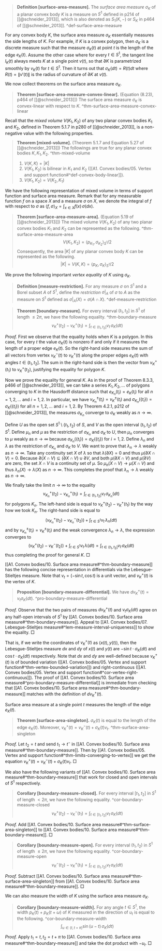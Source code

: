 > __Definition [surface-area-measure].__ The _surface area measure_ $\sigma_K$ of a planar convex body $K$ is a measure on $S^1$ defined in p214 of [[@schneider_2013]], which is also denoted as $S_1(K, -)$ or $S_K$ in p464 of [[@schneider_2013]].
> ^def-surface-area-measure

For any convex body $K$, the surface area measure $\sigma_K$ essentially measures the side lengths of $K$. For example, if $K$ is a convex polygon, then $\sigma_K$ is a discrete measure such that the measure $\sigma_K\left( t \right)$ at point $t$ is the length of the edge $e_K(t)$. Assume the other case where for every $t \in S^1$, the tangent line $l_K(t)$ always meets $K$ at a single point $v(t)$, so that $\partial K$ is parametrized smoothly by $v_K(t)$ for $t \in S^1$. Then it turns out that $\sigma_K(dt) = R(t) dt$ where $R(t) = \left\lVert v'(t) \right\rVert$ is the radius of curvature of $\partial K$ at $v(t)$.

We now collect theorems on the surface area measure $\sigma_K$.

> __Theorem [surface-area-measure-convex-linear].__ (Equation (8.23), p464 of [[@schneider_2013]]) The surface area measure $\sigma_K$ is convex-linear with respect to $K$. ^thm-surface-area-measure-convex-linear

Recall that the _mixed volume_ $V(K_1, K_2)$ of any two planar convex bodies $K_1$ and $K_2$, defined in Theorem 5.1.7 in p280 of [[@schneider_2013]], is a non-negative value with the following properties.

> __Theorem [mixed-volume].__ (Theorem 5.1.7 and Equation 5.27 of [[@schneider_2013]]) The followings are true for any planar convex bodies $K, K_1, K_2$. ^thm-mixed-volume
> 
> 1. $V(K, K) = |K|$
> 2. $V(K_1, K_2)$ is bilinear in $K_1$ and $K_2$ ([[A1. Convex bodies/05. Vertex and support function#^def-convex-body-linear]]).
> 3. $V(K_1, K_2) = V(K_2, K_1)$

We have the following representation of mixed volume in terms of support function and surface area measure. Remark that for any measurable function $f$ on a space $X$ and a measure $\sigma$ on $X$, we denote the integral of $f$ with respect to $\sigma$ as $\left< f, \sigma \right>_{X} = \int_{x \in X} f(x)\,\sigma(dx)$.

> __Theorem [surface-area-measure-area].__ (Equation 5.19 of [[@schneider_2013]]) The mixed volume $V(K_1, K_2)$ of any two planar convex bodies $K_1$ and $K_2$ can be represented as the following. ^thm-surface-area-measure-area
$$
V(K_1, K_2) = \left< p_{K_1}, \sigma_{K_2} \right>_{S^1} / 2
$$
> Consequently, the area $|K|$ of any planar convex body $K$ can be represented as the following.
$$
|K| = V(K, K) = \left< p_K, \sigma_K \right>_{S^1} / 2
$$

We prove the following important _vertex equality_ of $K$ using $\sigma_K$.

> __Definition [measure-restriction].__ For any measure $\sigma$ on $S^1$ and a Borel subset $A$ of $S^1$, define the _restriction_ $\sigma|_A$ of $\sigma$ to $A$ as the measure on $S^1$ defined as $\sigma|_A(X) = \sigma(A \cap X)$. ^def-measure-restriction

> __Theorem [boundary-measure].__ For every interval $(t_1, t_2]$ in $S^1$ of length $\leq 2\pi$, we have the following equality. ^thm-boundary-measure
$$
v_K^+(t_2) - v_K^+(t_1) = \int_{t \in (t_1, t_2]} v_t \, \sigma_K(dt)
$$

_Proof._ First we observe that the equality holds when $K$ is a polygon. In this case, for every $t$ the value $\sigma_K(t)$ is nonzero if and only if it measures the length of a proper edge $e_K(t)$. So the right-hand side measures the sum of all vectors from vertex $v_K^-(t)$ to $v_K^+(t)$ along the proper edges $e_K(t)$ with angles $t \in (t_1, t_2]$. The sum in the right-hand side is then the vector from $v_K^+(t_1)$ to $v_K^+(t_2)$, justifying the equality for polygon $K$.  

Now we prove the equality for general $K$. As in the proof of Theorem 8.3.3, p466 of [[@schneider_2013]], we can take a series $K_1, K_2, \dots$ of polygons converging to $K$ in the Hausdorff distance such that $e_{K_n}(t_i) = e_{K}(t_i)$ for all $n = 1, 2, \dots$ and $i = 1, 2$. In particular, we have $v_{K_n}^{\pm}(t_i) = v_{K}^{\pm}(t_i)$ and $\sigma_{K_n}(\{t_i\}) = \sigma_{K}(\{t_i\})$ for all $n = 1, 2, \dots$ and $i = 1, 2$. By Theorem 4.2.1, p212 of [[@schneider_2013]], the measures $\sigma_{K_n}$ converge to $\sigma_K$ weakly as $n \to \infty$.

Define $U$ as the open set $S^1 \setminus \left\{ t_1, t_2 \right\}$ of $S$, and $V$ as the open interval $(t_1, t_2)$ of $S^1$. Define $\mu_n$ and $\mu$ as the restriction of $\sigma_{K_n}$ and $\sigma_K$ to $U$, then $\mu_n$ converges to $\mu$ weakly as $n \to \infty$ because $\sigma_{K_n}(\{t_i\}) = \sigma_{K}(\{t_i\})$ for $i = 1, 2$. Define $\lambda_n$ and $\lambda$ as the restriction of $\sigma_{K_n}$ and $\sigma_K$ to $V$. We want to prove that $\lambda_n \to \lambda$ weakly as $n \to \infty$. Take any continuity set $X$ of $\lambda$ so that $\lambda(\partial X) = 0$ and thus $\mu(\partial X \cap V) = 0$. Because $\partial(X \cap V) \subseteq (\partial X \cap V) \cup \partial V$, and both $\mu(\partial X \cap V)$ and $\mu(\partial V)$ are zero, the set $X \cap V$ is a continuity set of $\mu$. So $\mu_n(X \cap V) \to \mu(X \cap V)$ and thus $\lambda_n(X) \to \lambda(X)$ as $n \to \infty$. This completes the proof that $\lambda_n \to \lambda$ weakly as $n \to \infty$.

We finally take the limit $n \to \infty$ to the equality
$$
v_{K_n}^+(t_2) - v_{K_n}^+(t_1) = \int_{t \in (t_1, t_2]} v_t \, \sigma_{K_n}(dt)
$$
for polygons $K_n$. The left-hand side is equal to $v_K^+(t_2) - v_K^+(t_1)$ by the way how we took $K_n$. The right-hand side is equal to
$$
(v_{K_n}^+(t_2) - v_{K_n}^-(t_2)) + \int_{t \in S^1} v_t \, \lambda_n(dt)
$$
and by $v_{K_n}^{\pm}(t_i) = v_{K}^{\pm}(t_i)$ and the weak convergence $\lambda_n \to \lambda$, the expression converges to
$$
(v_{K}^+(t_2) - v_{K}^-(t_2)) + \int_{t \in S^1} v_t \, \lambda(dt) = \int_{t \in (t_1, t_2]} v_t\, \sigma_{K}(dt)
$$
thus completing the proof for general $K$. □

[[A1. Convex bodies/10. Surface area measure#^thm-boundary-measure]] has the following concise representation in differentials via the Lebesgue-Stieltjes measure. Note that $v_t = (-\sin t, \cos t)$ is a unit vector, and $v_K^+(t)$ is the vertex of $K$.

> __Proposition [boundary-measure-differential].__ We have $dv_K^+(t) = v_t \sigma_K(dt)$. ^pro-boundary-measure-differential

_Proof._ Observe that the two pairs of measures $dv_K^+(t)$ and $v_t \sigma_K(dt)$ agree on any half-open intervals of $S^1$ by [[A1. Convex bodies/10. Surface area measure#^thm-boundary-measure]]. Appeal to [[A1. Convex bodies/07. Lebesgue-Stieltjes measure#^lem-measure-interval-uniqueness]] to show the equality. □

That is, if we write the coordinates of $v_K^+(t)$ as $(x(t), y(t))$, then the Lebesgue-Stieltjes measure $dx$ and $dy$ of $x(t)$ and $y(t)$ are $-\sin t \cdot \sigma_K(dt)$ and $\cos t \cdot \sigma_K(dt)$ respectively. Note that $dx$ and $dy$ are well-defined because $v_K^+(t)$ is of bounded variation ([[A1. Convex bodies/05. Vertex and support function#^thm-vertex-bounded-variation]]) and right-continuous ([[A1. Convex bodies/05. Vertex and support function#^cor-vertex-right-continuous]]). The proof of [[A1. Convex bodies/10. Surface area measure#^pro-boundary-measure-differential]] is immediate from checking that [[A1. Convex bodies/10. Surface area measure#^thm-boundary-measure]] matches with the definition of $d v_K^+(t)$.

Surface area measure at a single point $t$ measures the length of the edge $e_K(t)$.

> __Theorem [surface-area-singleton].__ $\sigma_K(t)$ is equal to the length of the edge $e_K(t)$. Moreover, $v_K^+(t) = v_K^-(t) + \sigma_K( t ) v_t$. ^thm-surface-area-singleton

_Proof._ Let $t_2 = t$ and send $t_1 \to t^-$ in [[A1. Convex bodies/10. Surface area measure#^thm-boundary-measure]]. Then by [[A1. Convex bodies/05. Vertex and support function#^thm-limits-converging-to-vertex]] we get the equation $v_K^+(t) = v_K^-(t) + \sigma_K( t) v_t$. □

We also have the following variants of [[A1. Convex bodies/10. Surface area measure#^thm-boundary-measure]] that work for closed and open intervals of $S^1$ respectively.

> __Corollary [boundary-measure-closed].__ For every interval $[t_1, t_2]$ in $S^1$ of length $< 2\pi$, we have the following equality. ^cor-boundary-measure-closed
$$
v_K^+(t_2) - v_K^-(t_1) = \int_{t \in [t_1, t_2]} v_t \, \sigma_K(dt)
$$

_Proof._ Add [[A1. Convex bodies/10. Surface area measure#^thm-surface-area-singleton]] to [[A1. Convex bodies/10. Surface area measure#^thm-boundary-measure]]. □

> __Corollary [boundary-measure-open].__ For every interval $(t_1, t_2)$ in $S^1$ of length $\leq 2\pi$, we have the following equality. ^cor-boundary-measure-open
$$
v_K^-(t_2) - v_K^+(t_1) = \int_{t \in (t_1, t_2)} v_t \, \sigma_K(dt)
$$

_Proof._ Subtract [[A1. Convex bodies/10. Surface area measure#^thm-surface-area-singleton]] from [[A1. Convex bodies/10. Surface area measure#^thm-boundary-measure]]. □

We can also measure the width of $K$ using the surface area measure $\sigma_K$.

> __Corollary [boundary-measure-width].__ For any angle $t \in S^1$, the width $p_K(t) + p_K(t + \omega)$ of $K$ measured in the direction of $u_t$ is equal to the following. ^cor-boundary-measure-width
$$
\int_{u \in (t, t + \pi)} \sin(u - t) \, \sigma_K(dt)
$$

_Proof._ Apply $t_1 = t, t_2 = t + \pi$ to [[A1. Convex bodies/10. Surface area measure#^thm-boundary-measure]] and take the dot product with $-u_t$. □